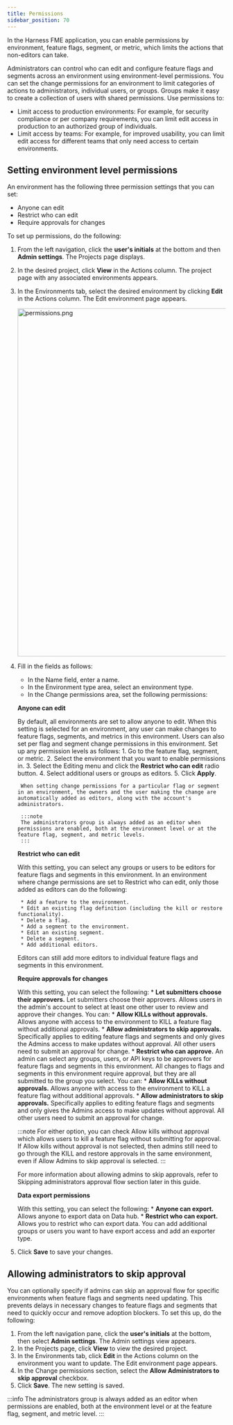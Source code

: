 ```yaml
---
title: Permissions
sidebar_position: 70
---
```


In the Harness FME application, you can enable permissions by environment, feature flags, segment, or metric, which limits the actions that non-editors can take.

Administrators can control who can edit and configure feature flags and segments across an environment using environment-level permissions. You can set the change permissions for an environment to limit categories of actions to administrators, individual users, or groups. Groups make it easy to create a collection of users with shared permissions. Use permissions to:

* Limit access to production environments: For example, for security compliance or per company requirements, you can limit edit access in production to an authorized group of individuals.
* Limit access by teams: For example, for improved usability, you can limit edit access for different teams that only need access to certain environments.

## Setting environment level permissions

An environment has the following three permission settings that you can set:

* Anyone can edit
* Restrict who can edit
* Require approvals for changes

To set up permissions, do the following:

1. From the left navigation, click the **user's initials** at the bottom and then **Admin settings**. The Projects page displays.
2. In the desired project, click **View** in the Actions column. The project page with any associated environments appears.
3. In the Environments tab, select the desired environment by clicking **Edit** in the Actions column. The Edit environment page appears. 

   <img src="https://help.split.io/hc/article_attachments/30801270751629" alt="permissions.png" width="800" />

4. Fill in the fields as follows:
    * In the Name field, enter a name.
    * In the Environment type area, select an environment type.
    * In the Change permissions area, set the following permissions:
   
     **Anyone can edit**

     By default, all environments are set to allow anyone to edit. When this setting is selected for an environment, any user can make changes to feature flags, segments, and metrics in this environment. Users can also set per flag and segment change permissions in this environment. Set up any permission levels as follows:
        1. Go to the feature flag, segment, or metric.
        2. Select the environment that you want to enable permissions in.
        3. Select the Editing menu and click the **Restrict who can edit** radio button.
        4. Select additional users or groups as editors.
        5. Click **Apply**.
  
        When setting change permissions for a particular flag or segment in an environment, the owners and the user making the change are automatically added as editors, along with the account's administrators.

        :::note
        The administrators group is always added as an editor when permissions are enabled, both at the environment level or at the feature flag, segment, and metric levels.
        :::

     **Restrict who can edit**

     With this setting, you can select any groups or users to be editors for feature flags and segments in this environment. In an environment where change permissions are set to Restrict who can edit, only those added as editors can do the following:

        * Add a feature to the environment.
        * Edit an existing flag definition (including the kill or restore functionality).
        * Delete a flag.
        * Add a segment to the environment.
        * Edit an existing segment.
        * Delete a segment.
        * Add additional editors.

     Editors can still add more editors to individual feature flags and segments in this environment. 

     **Require approvals for changes**

      With this setting, you can select the following:
        * **Let submitters choose their approvers.** Let submitters choose their approvers. Allows users in the admin's account to select at least one other user to review and approve their changes. You can:
        * **Allow KILLs without approvals.** Allows anyone with access to the environment to KILL a feature flag without additional approvals.
        * **Allow administrators to skip approvals.** Specifically applies to editing feature flags and segments and only gives the Admins access to make updates without approval. All other users need to submit an approval for change.
        * **Restrict who can approve.** An admin can select any groups, users, or API keys to be approvers for feature flags and segments in this environment. All changes to flags and segments in this environment require approval, but they are all submitted to the group you select. You can:
        * **Allow KILLs without approvals.** Allows anyone with access to the environment to KILL a feature flag without additional approvals.
        * **Allow administrators to skip approvals.** Specifically applies to editing feature flags and segments and only gives the Admins access to make updates without approval. All other users need to submit an approval for change. 
    
      :::note 
      For either option, you can check Allow kills without approval which allows users to kill a feature flag without submitting for approval. If Allow kills without approval is not selected, then admins still need to go through the KILL and restore approvals in the same environment, even if Allow Admins to skip approval is selected.
      :::

      For more information about allowing admins to skip approvals, refer to Skipping administrators approval flow section later in this guide.

      **Data export permissions**
      
    With this setting, you can select the following:
        * **Anyone can export.** Allows anyone to export data on Data hub.
        * **Restrict who can export.** Allows you to restrict who can export data. You can add additional groups or users you want to have export access and add an exporter type.

5. Click **Save** to save your changes.

## Allowing administrators to skip approval 

You can optionally specify if admins can skip an approval flow for specific environments when feature flags and segments need updating. This prevents delays in necessary changes to feature flags and segments that need to quickly occur and remove adoption blockers. To set this up, do the following:

1. From the left navigation pane, click the **user's initials** at the bottom, then select **Admin settings**. The Admin settings view appears.
2. In the Projects page, click **View** to view the desired project.
3. In the Environments tab, click **Edit** in the Actions column on the environment you want to update. The Edit environment page appears.
4. In the Change permissions section, select the **Allow Administrators to skip approval** checkbox.
5. Click **Save**. The new setting is saved.

:::info
The administrators group is always added as an editor when permissions are enabled, both at the environment level or at the feature flag, segment, and metric level.
:::